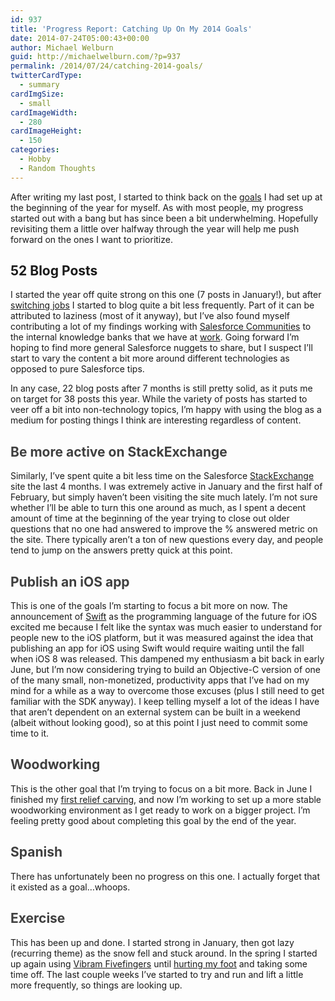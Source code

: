 ```yaml
---
id: 937
title: 'Progress Report: Catching Up On My 2014 Goals'
date: 2014-07-24T05:00:43+00:00
author: Michael Welburn
guid: http://michaelwelburn.com/?p=937
permalink: /2014/07/24/catching-2014-goals/
twitterCardType:
  - summary
cardImgSize:
  - small
cardImageWidth:
  - 280
cardImageHeight:
  - 150
categories:
  - Hobby
  - Random Thoughts
---
```

After writing my last post, I started to think back on the <a title="New Year’s Resolutions for 2014" href="http://michaelwelburn.com/2014/01/01/new-years-resolutions-for-2014/" target="_blank">goals</a> I had set up at the beginning of the year for myself. As with most people, my progress started out with a bang but has since been a bit underwhelming. Hopefully revisiting them a little over halfway through the year will help me push forward on the ones I want to prioritize.

<!--more-->

## 52 Blog Posts

I started the year off quite strong on this one (7 posts in January!), but after <a title="Obligatory New Job Post: 7Summits" href="http://michaelwelburn.com/2014/03/19/obligatory-new-job-post-7summits/" target="_blank">switching jobs</a> I started to blog quite a bit less frequently. Part of it can be attributed to laziness (most of it anyway), but I&#8217;ve also found myself contributing a lot of my findings working with <a title="Salesforce Communities" href="http://www.salesforce.com/communities/overview/" target="_blank">Salesforce Communities</a> to the internal knowledge banks that we have at <a title="7Summits" href="http://7summitsagency.com" target="_blank">work</a>. Going forward I&#8217;m hoping to find more general Salesforce nuggets to share, but I suspect I&#8217;ll start to vary the content a bit more around different technologies as opposed to pure Salesforce tips.

In any case, 22 blog posts after 7 months is still pretty solid, as it puts me on target for 38 posts this year. While the variety of posts has started to veer off a bit into non-technology topics, I&#8217;m happy with using the blog as a medium for posting things I think are interesting regardless of content.

<h2 style="color: #3f3f3f;">
  Be more active on StackExchange
</h2>

Similarly, I&#8217;ve spent quite a bit less time on the Salesforce <a title="Salesforce StackExchange" href="http://salesforce.stackexchange.com/" target="_blank">StackExchange</a> site the last 4 months. I was extremely active in January and the first half of February, but simply haven&#8217;t been visiting the site much lately. I&#8217;m not sure whether I&#8217;ll be able to turn this one around as much, as I spent a decent amount of time at the beginning of the year trying to close out older questions that no one had answered to improve the % answered metric on the site. There typically aren&#8217;t a ton of new questions every day, and people tend to jump on the answers pretty quick at this point.

<h2 style="color: #3f3f3f;">
  Publish an iOS app
</h2>

This is one of the goals I&#8217;m starting to focus a bit more on now. The announcement of <a title="Swift" href="https://developer.apple.com/swift/" target="_blank">Swift</a> as the programming language of the future for iOS excited me because I felt like the syntax was much easier to understand for people new to the iOS platform, but it was measured against the idea that publishing an app for iOS using Swift would require waiting until the fall when iOS 8 was released. This dampened my enthusiasm a bit back in early June, but I&#8217;m now considering trying to build an Objective-C version of one of the many small, non-monetized, productivity apps that I&#8217;ve had on my mind for a while as a way to overcome those excuses (plus I still need to get familiar with the SDK anyway). I keep telling myself a lot of the ideas I have that aren&#8217;t dependent on an external system can be built in a weekend (albeit without looking good), so at this point I just need to commit some time to it.

<h2 style="color: #3f3f3f;">
  Woodworking
</h2>

This is the other goal that I&#8217;m trying to focus on a bit more. Back in June I finished my <a title="First Attempt at Relief Carving in an Apartment" href="http://michaelwelburn.com/2014/07/20/relief-carving-apartment/" target="_blank">first relief carving</a>, and now I&#8217;m working to set up a more stable woodworking environment as I get ready to work on a bigger project. I&#8217;m feeling pretty good about completing this goal by the end of the year.

<h2 style="color: #3f3f3f;">
  Spanish
</h2>

There has unfortunately been no progress on this one. I actually forget that it existed as a goal&#8230;whoops.

<h2 style="color: #3f3f3f;">
  Exercise
</h2>

This has been up and done. I started strong in January, then got lazy (recurring theme) as the snow fell and stuck around. In the spring I started up again using <a title="Transitioning to Barefoot Running with Vibram Fivefingers" href="http://michaelwelburn.com/2014/03/31/transitioning-barefoot-running-vibram-fivefingers/" target="_blank">Vibram Fivefingers</a> until <a title="Running Update: Vibram Fivefingers" href="http://michaelwelburn.com/2014/05/30/running-update-vibram-fivefingers/" target="_blank">hurting my foot</a> and taking some time off. The last couple weeks I&#8217;ve started to try and run and lift a little more frequently, so things are looking up.

